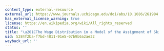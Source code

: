 ```yaml
---
content_type: external-resource
external_url: https://www.journals.uchicago.edu/doi/abs/10.1086/261984
has_external_license_warning: true
license: https://en.wikipedia.org/wiki/All_rights_reserved
status: ''
title: "\u201CThe Wage Distribution in a Model of the Assignment of Skills to\_Jobs.\u201D"
uid: 5284f2ba-f7bd-4811-91e5-07b9b6a2ae32
wayback_url: ''
---
```

